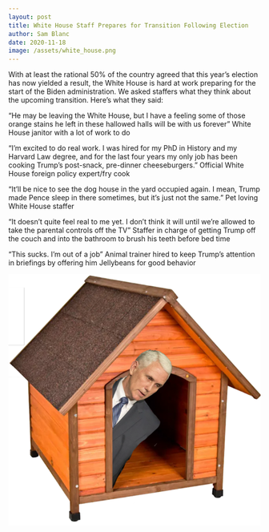 ```yaml
---
layout: post
title: White House Staff Prepares for Transition Following Election
author: Sam Blanc
date: 2020-11-18
image: /assets/white_house.png
---
```

With at least the rational 50% of the country agreed that this year’s election has now yielded a result, the White House is hard at work preparing for the start of the Biden administration. We asked staffers what they think about the upcoming transition. Here’s what they said:

“He may be leaving the White House, but I have a feeling some of those orange stains he left in these hallowed halls will be with us forever”
White House janitor with a lot of work to do

“I’m excited to do real work. I was hired for my PhD in History and my Harvard Law degree, and for the last four years my only job has been cooking Trump’s post-snack, pre-dinner cheeseburgers.”
Official White House foreign policy expert/fry cook

“It’ll be nice to see the dog house in the yard occupied again. I mean, Trump made Pence sleep in there sometimes, but it’s just not the same.”
Pet loving White House staffer

“It doesn’t quite feel real to me yet. I don’t think it will until we’re allowed to take the parental controls off the TV”
Staffer in charge of getting Trump off the couch and into the bathroom to brush his teeth before bed time

“This sucks. I’m out of a job”
Animal trainer hired to keep Trump’s attention in briefings by offering him Jellybeans for good behavior

![pencedoghouse](/assets/pence_doghouse.png)
